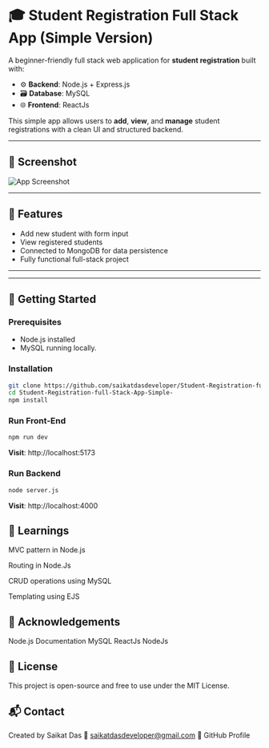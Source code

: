 # 🎓 Student Registration Full Stack App (Simple Version)

A beginner-friendly full stack web application for **student registration** built with:

- ⚙️ **Backend**: Node.js + Express.js  
- 🗃️ **Database**: MySQL  
- 🌐 **Frontend**: ReactJs  

This simple app allows users to **add**, **view**, and **manage** student registrations with a clean UI and structured backend.

---

## 📸 Screenshot

![App Screenshot](https://github.com/user-attachments/assets/3dfe06ef-02aa-402d-a5e3-29c146e81416)

---

## 🧰 Features

- Add new student with form input
- View registered students
- Connected to MongoDB for data persistence
- Fully functional full-stack project

---


---

## 🚀 Getting Started

### Prerequisites

- Node.js installed
- MySQL running locally.

### Installation

```bash
git clone https://github.com/saikatdasdeveloper/Student-Registration-full-Stack-App-Simple-.git
cd Student-Registration-full-Stack-App-Simple-
npm install
```

### Run Front-End

```bash
npm run dev
```

**Visit**: http://localhost:5173

### Run Backend

```bash
node server.js
```
**Visit**: http://localhost:4000

## 🌱 Learnings
MVC pattern in Node.js

Routing in Node.Js

CRUD operations using MySQL

Templating using EJS

## 🙌 Acknowledgements
Node.js Documentation
MySQL
ReactJs
NodeJs

## 📜 License
This project is open-source and free to use under the MIT License.

## 📬 Contact
Created by Saikat Das
📧 saikatdasdeveloper@gmail.com
🔗 GitHub Profile



